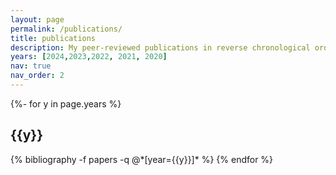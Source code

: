 ```yaml
---
layout: page
permalink: /publications/
title: publications
description: My peer-reviewed publications in reverse chronological order. 
years: [2024,2023,2022, 2021, 2020]
nav: true
nav_order: 2
---
```

<!-- _pages/publications.md -->
<div class="publications">

{%- for y in page.years %}
  <h2 class="year">{{y}}</h2>
  {% bibliography -f papers -q @*[year={{y}}]* %}
{% endfor %}

</div>
